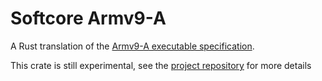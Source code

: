 # Softcore Armv9-A

A Rust translation of the [Armv9-A executable specification](https://github.com/rems-project/sail-arm).

This crate is still experimental, see the [project repository](https://github.com/CharlyCst/softcore-rs) for more details
